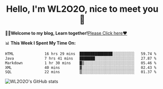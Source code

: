 <h1 align = "center">Hello, I'm WL2O2O, nice to meet you 👋</h1>

🧑‍💻**Welcome to my blog, Learn together!**[Please Click here❤️](https://wl2o2o.github.io)

📊 **This Week I Spent My Time On:**
<!--START_SECTION:waka-->

```txt
HTML              16 hrs 29 mins  ███████████████░░░░░░░░░░   59.74 %
Java              7 hrs 41 mins   ███████░░░░░░░░░░░░░░░░░░   27.87 %
Markdown          1 hr 30 mins    █▒░░░░░░░░░░░░░░░░░░░░░░░   05.46 %
XML               40 mins         ▓░░░░░░░░░░░░░░░░░░░░░░░░   02.43 %
SQL               22 mins         ▒░░░░░░░░░░░░░░░░░░░░░░░░   01.37 %
```

<!--END_SECTION:waka-->

![WL2O2O's GitHub stats](https://github-readme-stats.vercel.app/api?username=wl2o2o&show_icons=true)


<!--
**WL2O2O/WL2O2O** is a ✨ _special_ ✨ repository because its `README.md` (this file) appears on your GitHub profile.

Here are some ideas to get you started:

- 🔭 I’m currently working on ...
- 🌱 I’m currently learning ...
- 👯 I’m looking to collaborate on ...
- 🤔 I’m looking for help with ...
- 💬 Ask me about ...
- 📫 How to reach me: ...
- 😄 Pronouns: ...
- ⚡ Fun fact: ...
-->
